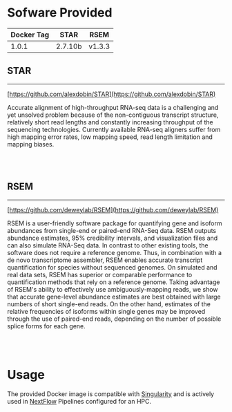 # Sofware Provided
| Docker Tag | STAR  | RSEM    |
|----------|---------|------------|
| 1.0.1    | 2.7.10b | v1.3.3 |

## STAR 
---

[https://github.com/alexdobin/STAR](https://github.com/alexdobin/STAR)

Accurate alignment of high-throughput RNA-seq data is a challenging and yet unsolved problem because of the non-contiguous transcript structure, relatively short read lengths and constantly increasing throughput of the sequencing technologies. Currently available RNA-seq aligners suffer from high mapping error rates, low mapping speed, read length limitation and mapping biases.

<br>
<br>

## RSEM
---


[https://github.com/deweylab/RSEM](https://github.com/deweylab/RSEM)

RSEM is a user-friendly software package for quantifying gene and isoform abundances from single-end or paired-end RNA-Seq data. RSEM outputs abundance estimates, 95% credibility intervals, and visualization files and can also simulate RNA-Seq data. In contrast to other existing tools, the software does not require a reference genome. Thus, in combination with a de novo transcriptome assembler, RSEM enables accurate transcript quantification for species without sequenced genomes. On simulated and real data sets, RSEM has superior or comparable performance to quantification methods that rely on a reference genome. Taking advantage of RSEM's ability to effectively use ambiguously-mapping reads, we show that accurate gene-level abundance estimates are best obtained with large numbers of short single-end reads. On the other hand, estimates of the relative frequencies of isoforms within single genes may be improved through the use of paired-end reads, depending on the number of possible splice forms for each gene.

<br>
<br>

# Usage

The provided Docker image is compatible with [Singularity](https://sylabs.io/docs/) and is actively used in [NextFlow](https://www.nextflow.io/) Pipelines configured for an HPC.